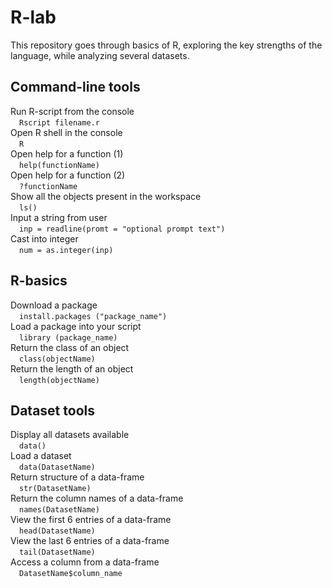 # R-lab

This repository goes through basics of R, exploring the key strengths of the language, while analyzing several datasets.

## Command-line tools
Run R-script from the console <br>
&emsp;`Rscript filename.r` <br>
Open R shell in the console <br> 
&emsp;`R` <br>
Open help for a function (1) <br>
&emsp;`help(functionName)` <br>
Open help for a function (2) <br>
&emsp;`?functionName` <br>
Show all the objects present in the workspace <br>
&emsp;`ls()` <br>
Input a string from user <br>
&emsp;`inp = readline(promt = "optional prompt text")` <br>
Cast into integer <br>
&emsp;`num = as.integer(inp)`


## R-basics
Download a package <br>
&emsp;`install.packages ("package_name")` <br>
Load a package into your script <br>
&emsp;`library (package_name)` <br>
Return the class of an object <br>
&emsp;`class(objectName)` <br>
Return the length of an object <br>
&emsp;`length(objectName)` <br>

## Dataset tools
Display all datasets available <br>
&emsp;`data()` <br>
Load a dataset <br>
&emsp;`data(DatasetName)` <br>
Return structure of a data-frame <br>
&emsp;`str(DatasetName)` <br>
Return the column names of a data-frame <br>
&emsp;`names(DatasetName)` <br>
View the first 6 entries of a data-frame <br>
&emsp;`head(DatasetName)` <br>
View the last 6 entries of a data-frame <br>
&emsp;`tail(DatasetName)` <br>
Access a column from a data-frame <br>
&emsp;`DatasetName$column_name`